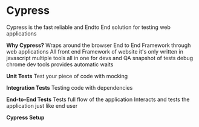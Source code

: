 # Cypress 
Cypress is the fast reliable and Endto End solution for testing web applications

**Why Cypress?**
Wraps around the browser
End to End Framework through web applications
All front end Framework of website
it's only written in javascript
multiple tools all in one
for devs and QA
snapshot of tests
debug chrome dev tools
provides automatic waits

**Unit Tests**
Test your piece of code with mocking

**Integration Tests**
Testing code with dependencies

**End-to-End Tests**
Tests full flow of the application
Interacts and tests the application just like end user

**Cypress Setup**
